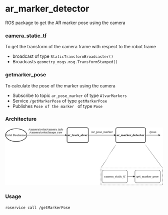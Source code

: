 # ar_marker_detector
ROS package to get the AR marker pose using the camera
### camera_static_tf
To get the transform of the camera frame with respect to the robot frame
- broadcast of type `StaticTransformBroadcaster()`
- Broadcasts `geometry_msgs.msg.TransformStamped()`   

### getmarker_pose 
To calculate the pose of the marker using the camera
- Subscribe to topic `ar_pose_marker` of type `AlvarMarkers`
- Service `/getMarkerPose` of type `getMarkerPose`
-  Publishes `Pose of the marker ` of type `Pose`

### Architecture
![](concept.png)

### Usage
`roservice call /getMarkerPose`
